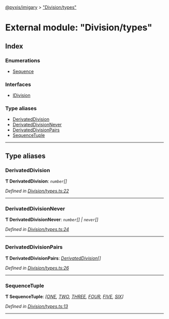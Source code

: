 [@pyxis/imigary](../README.md) > ["Division/types"](../modules/_division_types_.md)

# External module: "Division/types"

## Index

### Enumerations

* [Sequence](../enums/_division_types_.sequence.md)

### Interfaces

* [IDivision](../interfaces/_division_types_.idivision.md)

### Type aliases

* [DerivatedDivision](_division_types_.md#derivateddivision)
* [DerivatedDivisionNever](_division_types_.md#derivateddivisionnever)
* [DerivatedDivisionPairs](_division_types_.md#derivateddivisionpairs)
* [SequenceTuple](_division_types_.md#sequencetuple)

---

## Type aliases

<a id="derivateddivision"></a>

###  DerivatedDivision

**Ƭ DerivatedDivision**: *`number`[]*

*Defined in [Division/types.ts:22](https://github.com/creaux/pyxis/blob/f13ba2a/packages/imigary/src/Division/types.ts#L22)*

___
<a id="derivateddivisionnever"></a>

###  DerivatedDivisionNever

**Ƭ DerivatedDivisionNever**: *`number`[] | `never`[]*

*Defined in [Division/types.ts:24](https://github.com/creaux/pyxis/blob/f13ba2a/packages/imigary/src/Division/types.ts#L24)*

___
<a id="derivateddivisionpairs"></a>

###  DerivatedDivisionPairs

**Ƭ DerivatedDivisionPairs**: *[DerivatedDivision](_division_types_.md#derivateddivision)[]*

*Defined in [Division/types.ts:26](https://github.com/creaux/pyxis/blob/f13ba2a/packages/imigary/src/Division/types.ts#L26)*

___
<a id="sequencetuple"></a>

###  SequenceTuple

**Ƭ SequenceTuple**: *[[ONE](../enums/_division_types_.sequence.md#one), [TWO](../enums/_division_types_.sequence.md#two), [THREE](../enums/_division_types_.sequence.md#three), [FOUR](../enums/_division_types_.sequence.md#four), [FIVE](../enums/_division_types_.sequence.md#five), [SIX](../enums/_division_types_.sequence.md#six)]*

*Defined in [Division/types.ts:13](https://github.com/creaux/pyxis/blob/f13ba2a/packages/imigary/src/Division/types.ts#L13)*

___

